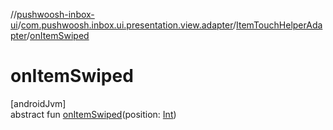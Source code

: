 //[pushwoosh-inbox-ui](../../../index.md)/[com.pushwoosh.inbox.ui.presentation.view.adapter](../index.md)/[ItemTouchHelperAdapter](index.md)/[onItemSwiped](on-item-swiped.md)

# onItemSwiped

[androidJvm]\
abstract fun [onItemSwiped](on-item-swiped.md)(position: [Int](https://kotlinlang.org/api/latest/jvm/stdlib/kotlin-stdlib/kotlin/-int/index.html))
